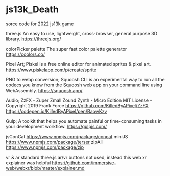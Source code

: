 # js13k_Death
sorce code for 2022 js13k game


three.js
An easy to use, lightweight, cross-browser, general purpose 3D library.
https://threejs.org/

colorPicker palette
The super fast color palette generator
https://coolors.co/

Pixel Art;
Piskel is a free online editor for animated sprites & pixel art.
https://www.piskelapp.com/p/create/sprite

PNG to webp conversion;
Squoosh CLI is an experimental way to run all the codecs you know from the Squoosh web app on your command line using WebAssembly.
https://squoosh.app/

Audio;
ZzFX - Zuper Zmall Zound Zynth - Micro Edition
MIT License - Copyright 2019 Frank Force
https://github.com/KilledByAPixel/ZzFX
https://codepen.io/KilledByAPixel/pen/BaowKzv


Gulp;
A toolkit that helps you automate painful or time-consuming tasks in your development workflow.
https://gulpjs.com/

   jsConCat
   https://www.npmjs.com/package/concat
   miniJS
   https://www.npmjs.com/package/terser
   zipAll
   https://www.npmjs.com/package/zip



vr & ar standard three.js ar/vr buttons not used, instead this web xr explainer was helpful
https://github.com/immersive-web/webxr/blob/master/explainer.md
